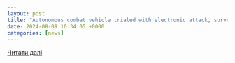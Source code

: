 ```yaml
---
layout: post
title: "Autonomous combat vehicle trialed with electronic attack, surveillance armaments - Defence Connect"
date: 2024-08-09 10:34:05 +0000
categories: [news]
---
```


[Читати далі](https://www.defenceconnect.com.au/industry/14542-autonomous-combat-vehicle-trialed-with-electronic-attack-surveillance-armaments)
